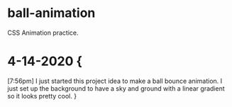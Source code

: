 # ball-animation
CSS Animation practice. 

# 4-14-2020 {
  [7:56pm]
  I just started this project idea to make a ball bounce animation. I just set up the background to have a sky and ground with a linear gradient so it looks pretty cool.
}
